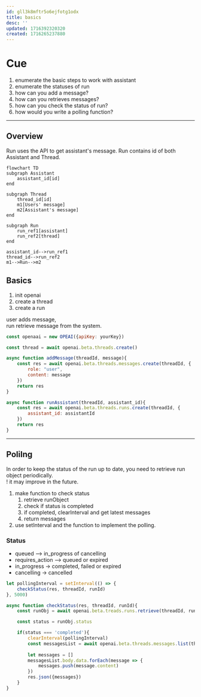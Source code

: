 ```yaml
---
id: gll3k8mftr5o6ejfotg1odx
title: basics
desc: ''
updated: 1716392320320
created: 1716265237880
---
```


# Cue
1. enumerate the basic steps to work with assistant
2. enumerate the statuses of run
3. how can you add a message?
4. how can you retrieves messages?
5. how can you check the status of run?
6. how would you write a polling function?

<hr />

## Overview
Run uses the API to get assistant's message.
Run contains id of both Assistant and Thread.

```mermaid
flowchart TD
subgraph Assistant
    assistant_id[id]
end

subgraph Thread
    thread_id[id]
    m1[Users' message]
    m2[Assistant's message]
end

subgraph Run
    run_ref1[assistant]
    run_ref2[thread]
end

assistant_id-->run_ref1
thread_id-->run_ref2
m1-->Run-->m2

```

## Basics
1. init openai
2. create a thread
3. create a run

user adds message,<br />
run retrieve message from the system.

``` javascript
const openaai = new OPEAI({apiKey: yourKey})

const thread = await openai.beta.threads.create()

async function addMessage(threadId, message){
    const res = await openai.beta.threads.messages.create(threadId, {
        role: "user",
        content: message
    })
    return res
}

async function runAssistant(threadId, assistant_id){
    const res = await openai.beta.threads.runs.create(threadId, {
        assistant_id: assistantId
    })
    return res
}

```
<hr />

## Polilng
In order to keep the status of the run up to date, you need to retrieve run object periodically.<br />! it may improve in the future.

1. make function to check status
    1. retrieve runObject
    2. check if status is completed
    3. if completed, clearInterval and get latest messages
    4. return messages
2. use setInterval and the function to implement the polling.

### Status
- queued --> in_progress of cancelling
- requires_action --> queued or expired
- in_progress -> completed, failed or expired
- cancelling -> cancelled



```javascript
let pollingInterval = setInterval(() => {
    checkStatus(res, threadId, runId)
}, 5000)

async function checkStatus(res, threadId, runId){
    const runObj = await openai.beta.treads.runs.retrieve(threadId, runId)

    const status = runObj.status

    if(status === 'completed'){
        clearInterval(pollingInterval)
        const messagesList = await openai.beta.threads.messages.list(threadId)
        
        let messages = []
        messagesList.body.data.forEach(message => {
            messages.push(message.content)
        })
        res.json({messages})
    }
}

```
